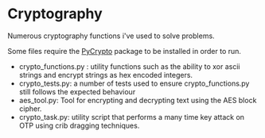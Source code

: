 Cryptography
============

Numerous cryptography functions i've used to solve problems.

Some files require the [PyCrypto](https://www.dlitz.net/software/pycrypto/) package to be installed in order to run.

* crypto_functions.py : utility functions such as the ability to xor ascii strings and encrypt strings as hex encoded integers.
* crypto_tests.py: a number of tests used to ensure crypto_functions.py still follows the expected behaviour
* aes_tool.py: Tool for encrypting and decrypting text using the AES block cipher.
* crypto_task.py: utility script that performs a many time key attack on OTP using crib dragging techniques.
